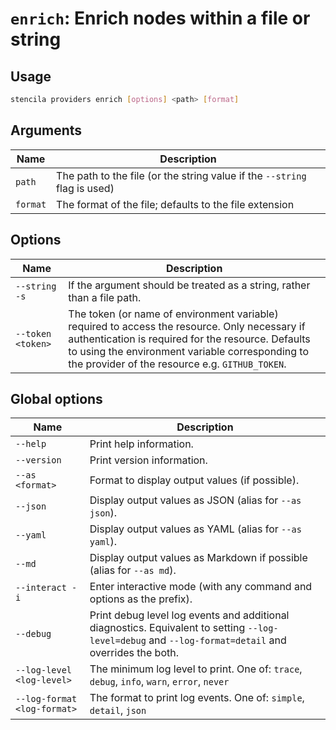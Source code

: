 <!-- Generated from doc comments in Rust. Do not edit. -->

# `enrich`: Enrich nodes within a file or string

## Usage

```sh
stencila providers enrich [options] <path> [format]
```




## Arguments

| Name | Description |
| --- | --- |
| `path` | The path to the file (or the string value if the `--string` flag is used) |
| `format` | The format of the file; defaults to the file extension |

## Options

| Name | Description |
| --- | --- |
| `--string -s` | If the argument should be treated as a string, rather than a file path. |
| `--token <token>` | The token (or name of environment variable) required to access the resource. Only necessary if authentication is required for the resource. Defaults to using the environment variable corresponding to the provider of the resource e.g. `GITHUB_TOKEN`. |

## Global options

| Name | Description |
| --- | --- |
| `--help` | Print help information. |
| `--version` | Print version information. |
| `--as <format>` | Format to display output values (if possible). |
| `--json` | Display output values as JSON (alias for `--as json`). |
| `--yaml` | Display output values as YAML (alias for `--as yaml`). |
| `--md` | Display output values as Markdown if possible (alias for `--as md`). |
| `--interact -i` | Enter interactive mode (with any command and options as the prefix). |
| `--debug` | Print debug level log events and additional diagnostics. Equivalent to setting `--log-level=debug` and `--log-format=detail` and overrides the both. |
| `--log-level <log-level>` | The minimum log level to print. One of: `trace`, `debug`, `info`, `warn`, `error`, `never` |
| `--log-format <log-format>` | The format to print log events. One of: `simple`, `detail`, `json` |